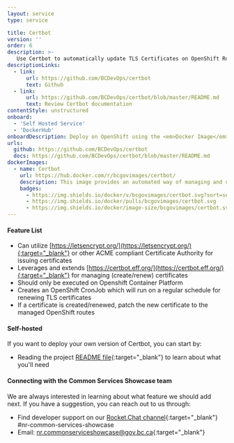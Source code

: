 ```yaml
---
layout: service
type: service

title: Certbot
version: ''
order: 6
description: >-
   Use Certbot to automatically update TLS Certificates on OpenShift Routes.
descriptionLinks:
  - link:
      url: https://github.com/BCDevOps/certbot
      text: Github
  - link:
      url: https://github.com/BCDevOps/certbot/blob/master/README.md
      text: Review Certbot documentation
contentStyle: unstructured
onboard:
  - 'Self Hosted Service'
  - 'DockerHub'
onboardDescription: Deploy on OpenShift using the <em>Docker Image</em>.
urls:
  github: https://github.com/BCDevOps/certbot
  docs: https://github.com/BCDevOps/certbot/blob/master/README.md
dockerImages:
  - name: Certbot
    url: https://hub.docker.com/r/bcgovimages/certbot/
    description: This image provides an automated way of managing and updating TLS certificates onto OpenShift Routes.
    badges:
      - https://img.shields.io/docker/v/bcgovimages/certbot.svg?sort=semver
      - https://img.shields.io/docker/pulls/bcgovimages/certbot.svg
      - https://img.shields.io/docker/image-size/bcgovimages/certbot.svg
---
```


#### Feature List

- Can utilize [https://letsencrypt.org/](https://letsencrypt.org/){:target="_blank"} or other ACME compliant Certificate Authority for issuing certificates
- Leverages and extends [https://certbot.eff.org/](https://certbot.eff.org/){:target="_blank"} for managing (create/renew) certificates
- Should only be executed on Openshift Container Platform
- Creates an OpenShift CronJob which will run on a regular schedule for renewing TLS certificates
- If a certificate is created/renewed, patch the new certificate to the managed OpenShift routes

#### Self-hosted

If you want to deploy your own version of Certbot, you can start by:

- Reading the project [README file](https://github.com/BCDevOps/certbot/blob/master/README.md){:target="_blank"} to learn about what you'll need

#### Connecting with the Common Services Showcase team

We are always interested in learning about what feature we should add next. If you have a suggestion, you can reach out to us through:

- Find developer support on our [Rocket.Chat channel](https://chat.developer.gov.bc.ca/channel/nr-common-services-showcase){:target="_blank"} #nr-common-services-showcase
- Email: [nr.commonserviceshowcase@gov.bc.ca](mailto:nr.commonserviceshowcase@gov.bc.ca){:target="_blank"}

